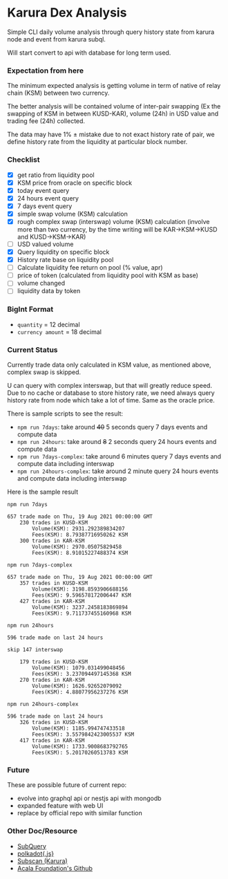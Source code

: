 # Karura Dex Analysis

Simple CLI daily volume analysis through query history state from karura node and event from karura subql.

Will start convert to api with database for long term used.

### Expectation from here
The minimum expected analysis is getting volume in term of native of relay chain (KSM) between two currency.

The better analysis will be contained volume of inter-pair swapping (Ex the swapping of KSM in between KUSD-KAR), volume (24h) in USD value and trading fee (24h) collected.

The data may have 1% ± mistake due to not exact history rate of pair, we define history rate from the liquidity at particular block number.

### Checklist
- [x] get ratio from liquidity pool
- [x] KSM price from oracle on specific block
- [x] today event query
- [x] 24 hours event query
- [x] 7 days event query
- [x] simple swap volume (KSM) calculation
- [x] rough complex swap (interswap) volume (KSM) calculation (involve more than two currency, by the time writing will be KAR->KSM->KUSD and KUSD->KSM->KAR)
- [ ] USD valued volume
- [x] Query liquidity on specific block
- [x] History rate base on liquidity pool
- [ ] Calculate liquidity fee return on pool (% value, apr)
- [ ] price of token (calculated from liquidity pool with KSM as base)
- [ ] volume changed
- [ ] liquidity data by token

### BigInt Format
- `quantity` = 12 decimal
- `currency amount` = 18 decimal

### Current Status
Currently trade data only calculated in KSM value, as mentioned above, complex swap is skipped.

U can query with complex interswap, but that will greatly reduce speed. Due to no cache or database to store history rate, we need always query history rate from node which take a lot of time. Same as the oracle price.

There is sample scripts to see the result:
- `npm run 7days`: take around ~~40~~ 5 seconds query 7 days events and compute data
- `npm run 24hours`: take around ~~8~~ 2 seconds query 24 hours events and compute data
- `npm run 7days-complex`: take around 6 minutes query 7 days events and compute data including interswap
- `npm run 24hours-complex`: take around 2 minute query 24 hours events and compute data including interswap

Here is the sample result
```
npm run 7days
```
```
657 trade made on Thu, 19 Aug 2021 00:00:00 GMT
	230 trades in KUSD-KSM
		Volume(KSM): 2931.292389834207
		Fees(KSM): 8.79387716950262 KSM
	300 trades in KAR-KSM
		Volume(KSM): 2970.05075829458
		Fees(KSM): 8.91015227488374 KSM
```

```
npm run 7days-complex
```
```
657 trade made on Thu, 19 Aug 2021 00:00:00 GMT
	357 trades in KUSD-KSM
		Volume(KSM): 3198.8593906688156
		Fees(KSM): 9.596578172006447 KSM
	427 trades in KAR-KSM
		Volume(KSM): 3237.2458183869894
		Fees(KSM): 9.711737455160968 KSM
```

```
npm run 24hours
```
```
596 trade made on last 24 hours

skip 147 interswap

	179 trades in KUSD-KSM
		Volume(KSM): 1079.031499048456
		Fees(KSM): 3.237094497145368 KSM
	270 trades in KAR-KSM
		Volume(KSM): 1626.92652079092
		Fees(KSM): 4.88077956237276 KSM
```

```
npm run 24hours-complex
```
```
596 trade made on last 24 hours
	326 trades in KUSD-KSM
		Volume(KSM): 1185.994747433518
		Fees(KSM): 3.5579842423005537 KSM
	417 trades in KAR-KSM
		Volume(KSM): 1733.9008683792765
		Fees(KSM): 5.20170260513783 KSM
```

### Future
These are possible future of current repo:
- evolve into graphql api or nestjs api with mongodb
- expanded feature with web UI
- replace by official repo with similar function

### Other Doc/Resource
- [SubQuery](https://explorer.subquery.network/subquery/AcalaNetwork/karura)
- [polkadot{.js}](https://polkadot.js.org/docs/api/start/)
- [Subscan (Karura)](https://karura.subscan.io)
- [Acala Foundation's Github](https://github.com/AcalaNetwork)